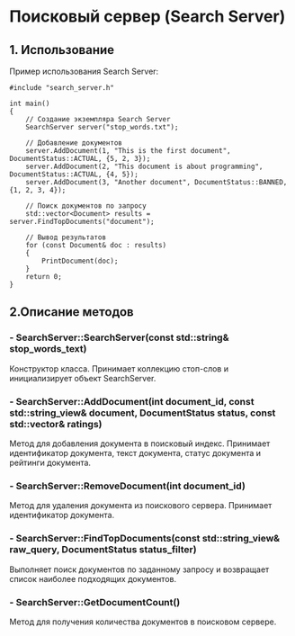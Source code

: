 # Поисковый сервер (Search Server)

## 1. Использование

Пример использования Search Server:

    #include "search_server.h"
      
    int main()
    {
        // Создание экземпляра Search Server
        SearchServer server("stop_words.txt");
    
        // Добавление документов
        server.AddDocument(1, "This is the first document", DocumentStatus::ACTUAL, {5, 2, 3});
        server.AddDocument(2, "This document is about programming", DocumentStatus::ACTUAL, {4, 5});
        server.AddDocument(3, "Another document", DocumentStatus::BANNED, {1, 2, 3, 4});
    
        // Поиск документов по запросу
        std::vector<Document> results = server.FindTopDocuments("document");
    
        // Вывод результатов
        for (const Document& doc : results)
        {
            PrintDocument(doc);
        }
        return 0;
    }

## 2.Описание методов
### - SearchServer::SearchServer(const std::string& stop_words_text)
Конструктор класса. Принимает коллекцию стоп-слов и инициализирует объект SearchServer.

### - SearchServer::AddDocument(int document_id, const std::string_view& document, DocumentStatus status, const std::vector<int>& ratings)
Метод для добавления документа в поисковый индекс. Принимает идентификатор документа, текст документа, статус документа и рейтинги документа.

### - SearchServer::RemoveDocument(int document_id)
Метод для удаления документа из поискового сервера. Принимает идентификатор документа.

### - SearchServer::FindTopDocuments(const std::string_view& raw_query, DocumentStatus status_filter)
Выполняет поиск документов по заданному запросу и возвращает список наиболее подходящих документов.

### - SearchServer::GetDocumentCount()
Метод для получения количества документов в поисковом сервере.


